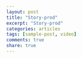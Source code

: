 ```yaml
---
layout: post
title: "Story-prod"
excerpt: "Story-prod"
categories: articles
tags: [sample-post, video]
comments: true
share: true
---
```

<div class="apester-media" data-media-id="5e4928201907f6865002acdb" height="512"></div><script async
src="https://static.apester.com/js/sdk/latest/apester-sdk.js"></script>

